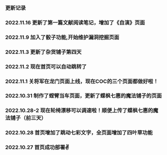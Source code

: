 ### 更新记录
### 2022.11.16 更新了第一篇文献阅读笔记，增加了《自演》页面
### 2022.11.9 加入了骰子功能,开始维护漏洞挖掘页面
### 2022.11.3 更新了杂货铺子第四天
### 2022.11.2 现在首页可以自动跳转了
### 2022.11.1 关将军在龙门页面上线，现在COC的三个页面都做好啦！
### 2022.10.31 制作了螳臂当车页面，更新了蝶枫七惠的魔法铺子的页面
### 2022.10.28-2 现在轮椅漂移可以调速啦！顺便上传了蝶枫七惠的魔法铺子（前三天）
### 2022.10.28 首页增加了跳动七彩文字，全页面增加了四叶草功能
### 2022.10.27 首页成功部署✌

